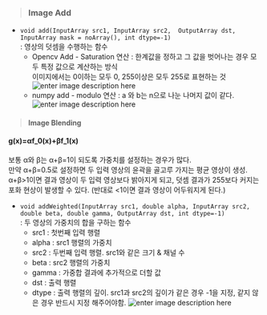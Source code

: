 
> ### Image Add  
- `void add(InputArray src1, InputArray src2,  OutputArray dst, InputArray mask = noArray(), int dtype=-1)`  
: 영상의 덧셈을 수행하는 함수  
   - Opencv Add - Saturation  연산 :  한계값을 정하고 그 값을 벗어나는 경우 모두 특정 값으로 계산하는 방식  
   이미지에서는 0이하는 모두 0, 255이상은 모두 255로 표현하는 것  
![enter image description here](https://opencv-python.readthedocs.io/en/latest/_images/opencv.jpg)  
   - numpy add - modulo 연산 : a 와 b는 n으로 나눈 나머지 값이 같다.  
      ![enter image description here](https://opencv-python.readthedocs.io/en/latest/_images/numpy.jpg)  
     
     
> #### Image Blending  
  
#### g(x)=&alpha;f_0(x)+&beta;f_1(x)   
보통 &alpha;와 &beta;는 &alpha;+&beta;=1이 되도록 가중치를 설정하는 경우가 많다.  
만약 &alpha;+&beta;=0.5로 설정하면 두 입력 영상의 윤곽을 골고루 가지는 평균 영상이 생성.  
&alpha;+&beta;>1이면 결과 영상이 두 입력 영상보다 밝아지게 되고, 덧셈 결과가 255보다 커지는 포화 현상이 발생할 수 있다. (반대로 <1이면 결과 영상이 어두워지게 된다.)  
- `void addWeighted(InputArray src1, double alpha, InputArray src2, double beta, double gamma, OutputArray dst, int dtype=-1)`  
: 두 영상의 가중치의 합을 구하는 함수  
   - src1 : 첫번째 입력 행렬  
   - alpha : src1 행렬의 가중치  
   - src2 : 두번째 입력 행렬. src1와 같은 크기 & 채널 수  
   - beta : src2 행렬의 가중치  
   - gamma : 가중합 결과에 추가적으로 더할 값  
   - dst : 출력 행렬  
   - dtype : 출력 행렬의 깊이. src1과 src2의 깊이가 같은 경우 -1을 지정, 같지 않은 경우 반드시 지정 해주어야함.
  ![enter image description here](https://user-images.githubusercontent.com/34594339/85814981-3df0d600-b7a2-11ea-953a-96bf9e7b66fa.PNG)

